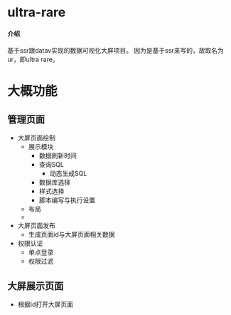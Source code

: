 # ultra-rare

#### 介绍
基于ssr跟datav实现的数据可视化大屏项目。
因为是基于ssr来写的，故取名为ur，即ultra rare。



# 大概功能

## 管理页面
* 大屏页面绘制
    * 展示模块
        * 数据刷新时间
        * 查询SQL
            * 动态生成SQL
        * 数据库选择
        * 样式选择 
        * 脚本编写与执行设置
    * 布局
    * 
* 大屏页面发布
    * 生成页面id与大屏页面相关数据
* 权限认证
    * 单点登录
    * 权限过滤    
## 大屏展示页面
* 根据id打开大屏页面